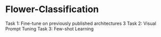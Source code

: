 # Flower-Classification

Task 1: Fine-tune on previously published architectures	3
Task 2: Visual Prompt Tuning
Task 3: Few-shot Learning
